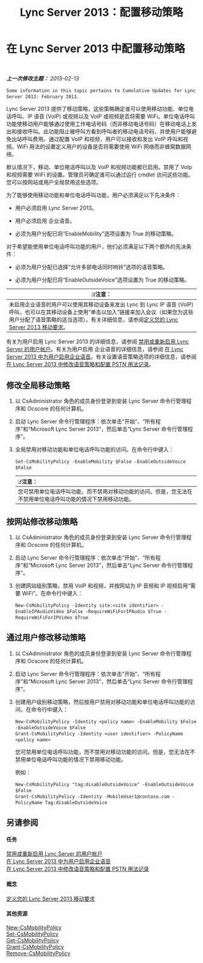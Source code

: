 ﻿---
title: Lync Server 2013：配置移动策略
TOCTitle: 配置移动策略
ms:assetid: 595536e0-9bb3-49a3-8d13-1a77351ebc62
ms:mtpsurl: https://technet.microsoft.com/zh-cn/library/Hh690018(v=OCS.15)
ms:contentKeyID: 49312940
ms.date: 05/19/2016
mtps_version: v=OCS.15
ms.translationtype: HT
---

# 在 Lync Server 2013 中配置移动策略

 

_**上一次修改主题：** 2013-02-13_

    Some information in this topic pertains to Cumulative Updates for Lync Server 2013: February 2013.

Lync Server 2013 提供了移动策略，这些策略确定谁可以使用移动功能、单位电话呼叫、IP 语音 (VoIP) 或视频以及 VoIP 或视频是否将需要 WiFi。单位电话呼叫功能使移动用户能够通过使用工作电话号码（而非移动电话号码）在移动电话上发出和接收呼叫。此功能阻止被呼叫方看到呼叫者的移动电话号码，并使用户能够避免出站呼叫费用。通过配置 VoIP 和视频，用户可以接收和发出 VoIP 呼叫和视频。WiFi 用法的设置定义用户的设备是否将需要使用 WiFi 网络而非蜂窝数据网络。

默认情况下，移动、单位电话呼叫以及 VoIP 和视频功能都已启用。禁用了 VoIp 和视频需要 WiFi 的设置。管理员可确定谁可以通过运行 cmdlet 访问这些功能。您可以按网站或用户全局禁用这些选项。

为了能够使用移动功能和单位电话呼叫功能，用户必须满足以下先决条件：

  - 用户必须启用 Lync Server 2013。

  - 用户必须启用 企业语音。

  - 必须为用户分配已将“EnableMobility”选项设置为 True 的移动策略。

对于希望能使用单位电话呼叫功能的用户，他们必须满足以下两个额外的先决条件：

  - 必须为用户分配已选择“允许多部电话同时响铃”选项的语音策略。

  - 必须为用户分配已将“EnableOutsideVoice”选项设置为 True 的移动策略。

<table>
<thead>
<tr class="header">
<th><img src="images/Dn783119.note(OCS.15).gif" title="note" alt="note" />注意：</th>
</tr>
</thead>
<tbody>
<tr class="odd">
<td>未启用企业语音的用户可以使用其移动设备来发出 Lync 到 Lync IP 语音 (VoIP) 呼叫，也可以在其移动设备上使用“单击以加入”链接来加入会议（如果您为这些用户分配了语音策略的适当选项）。有关详细信息，请参阅<a href="lync-server-2013-defining-your-mobility-requirements.md">定义您的 Lync Server 2013 移动要求</a>。</td>
</tr>
</tbody>
</table>


有关为用户启用 Lync Server 2013 的详细信息，请参阅 [禁用或重新启用 Lync Server 的用户帐户](lync-server-2013-disable-or-re-enable-user-account-for-lync-server.md)。有关为用户启用 企业语音的详细信息，请参阅 [在 Lync Server 2013 中为用户启用企业语音](lync-server-2013-enable-users-for-enterprise-voice.md)。有关设置语音策略选项的详细信息，请参阅 [在 Lync Server 2013 中修改语音策略和配置 PSTN 用法记录](lync-server-2013-modify-a-voice-policy-and-configure-pstn-usage-records.md)。

## 修改全局移动策略

1.  以 CsAdministrator 角色的成员身份登录到安装 Lync Server 命令行管理程序和 Ocscore 的任何计算机。

2.  启动 Lync Server 命令行管理程序：依次单击“开始”、“所有程序”和“Microsoft Lync Server 2013”，然后单击“Lync Server 命令行管理程序”。

3.  全局禁用对移动功能和单位电话呼叫功能的访问。在命令行中键入：
    
        Set-CsMobilityPolicy -EnableMobility $False -EnableOutsideVoice $False
    
    <table>
    <thead>
    <tr class="header">
    <th><img src="images/Dn783119.note(OCS.15).gif" title="note" alt="note" />注意：</th>
    </tr>
    </thead>
    <tbody>
    <tr class="odd">
    <td>您可禁用单位电话呼叫功能，而不禁用对移动功能的访问。但是，您无法在不禁用单位电话呼叫功能的情况下禁用移动功能。</td>
    </tr>
    </tbody>
    </table>


## 按网站修改移动策略

1.  以 CsAdministrator 角色的成员身份登录到安装 Lync Server 命令行管理程序和 Ocscore 的任何计算机。

2.  启动 Lync Server 命令行管理程序：依次单击“开始”、“所有程序”和“Microsoft Lync Server 2013”，然后单击“Lync Server 命令行管理程序”。

3.  创建网站级别策略，禁用 VoIP 和视频，并按网站为 IP 音频和 IP 视频启用“需要 WiFi”。在命令行中键入：
    
        New-CsMobilityPolicy -Identity site:<site identifier> -EnableIPAudioVideo $False -RequireWiFiForIPAudio $True -RequireWiFiForIPVideo $True

## 通过用户修改移动策略

1.  以 CsAdministrator 角色的成员身份登录到安装 Lync Server 命令行管理程序和 Ocscore 的任何计算机。

2.  启动 Lync Server 命令行管理程序：依次单击“开始”、“所有程序”和“Microsoft Lync Server 2013”，然后单击“Lync Server 命令行管理程序”。

3.  创建用户级别移动策略，然后按用户禁用对移动功能和单位电话呼叫功能的访问。在命令行中键入：
    
        New-CsMobilityPolicy -Identity <policy name> -EnableMobility $False -EnableOutsideVoice $False
        Grant-CsMobilityPolicy -Identity <user identifier> -PolicyName <policy name>
    
    您可禁用单位电话呼叫功能，而不禁用对移动功能的访问。但是，您无法在不禁用单位电话呼叫功能的情况下禁用移动功能。
    
    例如：
    
        New-CsMobilityPolicy "tag:disableOutsideVoice" -EnableOutsideVoice $False
        Grant-CsMobilityPolicy -Identity -MobileUser1@contoso.com -PolicyName Tag:disableOutsideVoice

## 另请参阅

#### 任务

[禁用或重新启用 Lync Server 的用户帐户](lync-server-2013-disable-or-re-enable-user-account-for-lync-server.md)  
[在 Lync Server 2013 中为用户启用企业语音](lync-server-2013-enable-users-for-enterprise-voice.md)  
[在 Lync Server 2013 中修改语音策略和配置 PSTN 用法记录](lync-server-2013-modify-a-voice-policy-and-configure-pstn-usage-records.md)  

#### 概念

[定义您的 Lync Server 2013 移动要求](lync-server-2013-defining-your-mobility-requirements.md)  

#### 其他资源

[New-CsMobilityPolicy](new-csmobilitypolicy.md)  
[Set-CsMobilityPolicy](set-csmobilitypolicy.md)  
[Get-CsMobilityPolicy](get-csmobilitypolicy.md)  
[Grant-CsMobilityPolicy](grant-csmobilitypolicy.md)  
[Remove-CsMobilityPolicy](remove-csmobilitypolicy.md)


